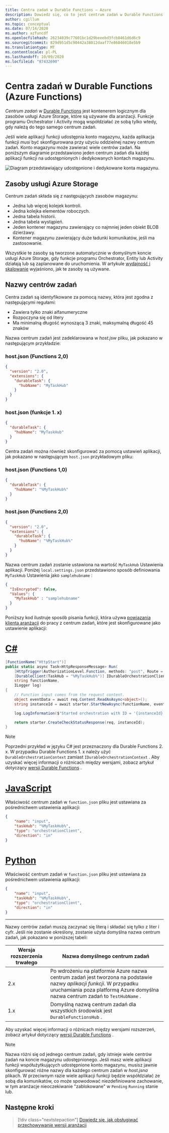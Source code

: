 ```yaml
---
title: Centra zadań w Durable Functions — Azure
description: Dowiedz się, co to jest centrum zadań w Durable Functions rozszerzeniu Azure Functions. Dowiedz się, jak skonfigurować centra zadań.
author: cgillum
ms.topic: conceptual
ms.date: 07/14/2020
ms.author: azfuncdf
ms.openlocfilehash: 26234039c77601bc1d29beeebd3fcb8461d6d6c9
ms.sourcegitcommit: 829d951d5c90442a38012daaf77e86046018e5b9
ms.translationtype: MT
ms.contentlocale: pl-PL
ms.lasthandoff: 10/09/2020
ms.locfileid: "87432690"
---
```

# <a name="task-hubs-in-durable-functions-azure-functions"></a>Centra zadań w Durable Functions (Azure Functions)

*Centrum zadań* w [Durable Functions](durable-functions-overview.md) jest kontenerem logicznym dla zasobów usługi Azure Storage, które są używane dla aranżacji. Funkcje programu Orchestrator i Activity mogą współdziałać ze sobą tylko wtedy, gdy należą do tego samego centrum zadań.

Jeśli wiele aplikacji funkcji udostępnia konto magazynu, każda aplikacja funkcji *musi* być skonfigurowana przy użyciu oddzielnej nazwy centrum zadań. Konto magazynu może zawierać wiele centrów zadań. Na poniższym diagramie przedstawiono jeden centrum zadań dla każdej aplikacji funkcji na udostępnionych i dedykowanych kontach magazynu.

![Diagram przedstawiający udostępnione i dedykowane konta magazynu.](./media/durable-functions-task-hubs/task-hubs-storage.png)

## <a name="azure-storage-resources"></a>Zasoby usługi Azure Storage

Centrum zadań składa się z następujących zasobów magazynu:

* Jedna lub więcej kolejek kontroli.
* Jedna kolejka elementów roboczych.
* Jedna tabela historii.
* Jedna tabela wystąpień.
* Jeden kontener magazynu zawierający co najmniej jeden obiekt BLOB dzierżawy.
* Kontener magazynu zawierający duże ładunki komunikatów, jeśli ma zastosowanie.

Wszystkie te zasoby są tworzone automatycznie w domyślnym koncie usługi Azure Storage, gdy funkcje programu Orchestrator, Entity lub Activity działają lub są zaplanowane do uruchomienia. W artykule [wydajność i skalowanie](durable-functions-perf-and-scale.md) wyjaśniono, jak te zasoby są używane.

## <a name="task-hub-names"></a>Nazwy centrów zadań

Centra zadań są identyfikowane za pomocą nazwy, która jest zgodna z następującymi regułami:

* Zawiera tylko znaki alfanumeryczne
* Rozpoczyna się od litery
* Ma minimalną długość wynoszącą 3 znaki, maksymalną długość 45 znaków

Nazwa centrum zadań jest zadeklarowana w *host.jsw* pliku, jak pokazano w następującym przykładzie:

### <a name="hostjson-functions-20"></a>host.json (Functions 2,0)

```json
{
  "version": "2.0",
  "extensions": {
    "durableTask": {
      "hubName": "MyTaskHub"
    }
  }
}
```

### <a name="hostjson-functions-1x"></a>host.json (funkcje 1. x)

```json
{
  "durableTask": {
    "hubName": "MyTaskHub"
  }
}
```

Centra zadań można również skonfigurować za pomocą ustawień aplikacji, jak pokazano w następującym `host.json` przykładowym pliku:

### <a name="hostjson-functions-10"></a>host.json (Functions 1,0)

```json
{
  "durableTask": {
    "hubName": "%MyTaskHub%"
  }
}
```

### <a name="hostjson-functions-20"></a>host.json (Functions 2,0)

```json
{
  "version": "2.0",
  "extensions": {
    "durableTask": {
      "hubName": "%MyTaskHub%"
    }
  }
}
```

Nazwa centrum zadań zostanie ustawiona na wartość `MyTaskHub` Ustawienia aplikacji. Poniżej `local.settings.json` przedstawiono sposób definiowania `MyTaskHub` Ustawienia jako `samplehubname` :

```json
{
  "IsEncrypted": false,
  "Values": {
    "MyTaskHub" : "samplehubname"
  }
}
```

Poniższy kod ilustruje sposób pisania funkcji, która używa [powiązania klienta aranżacji](durable-functions-bindings.md#orchestration-client) do pracy z centrum zadań, które jest skonfigurowane jako ustawienie aplikacji:

# <a name="c"></a>[C#](#tab/csharp)

```csharp
[FunctionName("HttpStart")]
public static async Task<HttpResponseMessage> Run(
    [HttpTrigger(AuthorizationLevel.Function, methods: "post", Route = "orchestrators/{functionName}")] HttpRequestMessage req,
    [DurableClient(TaskHub = "%MyTaskHub%")] IDurableOrchestrationClient starter,
    string functionName,
    ILogger log)
{
    // Function input comes from the request content.
    object eventData = await req.Content.ReadAsAsync<object>();
    string instanceId = await starter.StartNewAsync(functionName, eventData);

    log.LogInformation($"Started orchestration with ID = '{instanceId}'.");

    return starter.CreateCheckStatusResponse(req, instanceId);
}
```

> [!NOTE]
> Poprzedni przykład w języku C# jest przeznaczony dla Durable Functions 2. x. W przypadku Durable Functions 1. x należy użyć `DurableOrchestrationContext` zamiast `IDurableOrchestrationContext` . Aby uzyskać więcej informacji o różnicach między wersjami, zobacz artykuł dotyczący [wersji Durable Functions](durable-functions-versions.md) .

# <a name="javascript"></a>[JavaScript](#tab/javascript)

Właściwość centrum zadań w `function.json` pliku jest ustawiana za pośrednictwem ustawienia aplikacji:

```json
{
    "name": "input",
    "taskHub": "%MyTaskHub%",
    "type": "orchestrationClient",
    "direction": "in"
}
```

# <a name="python"></a>[Python](#tab/python)

Właściwość centrum zadań w `function.json` pliku jest ustawiana za pośrednictwem ustawienia aplikacji:

```json
{
    "name": "input",
    "taskHub": "%MyTaskHub%",
    "type": "orchestrationClient",
    "direction": "in"
}
```

---

Nazwy centrów zadań muszą zaczynać się literą i składać się tylko z liter i cyfr. Jeśli nie zostanie określony, zostanie użyta domyślna nazwa centrum zadań, jak pokazano w poniższej tabeli:

| Wersja rozszerzenia trwałego | Nazwa domyślnego centrum zadań |
| - | - |
| 2.x | Po wdrożeniu na platformie Azure nazwa centrum zadań jest tworzona na podstawie nazwy _aplikacji funkcji_. W przypadku uruchamiania poza platformą Azure domyślna nazwa centrum zadań to `TestHubName` . |
| 1.x | Domyślną nazwą centrum zadań dla wszystkich środowisk jest `DurableFunctionsHub` . |

Aby uzyskać więcej informacji o różnicach między wersjami rozszerzeń, zobacz artykuł dotyczący [wersji Durable Functions](durable-functions-versions.md) .

> [!NOTE]
> Nazwa różni się od jednego centrum zadań, gdy istnieje wiele centrów zadań na koncie magazynu udostępnionego. Jeśli masz wiele aplikacji funkcji współużytkujących udostępnione konto magazynu, musisz jawnie skonfigurować różne nazwy dla każdego centrum zadań w *host.jsna* plikach. W przeciwnym razie wiele aplikacji funkcji będzie współdziałać ze sobą dla komunikatów, co może spowodować niezdefiniowane zachowanie, w tym aranżacje nieoczekiwanie "zablokowane" w `Pending` `Running` stanie lub.

## <a name="next-steps"></a>Następne kroki

> [!div class="nextstepaction"]
> [Dowiedz się, jak obsługiwać przechowywanie wersji aranżacji](durable-functions-versioning.md)
